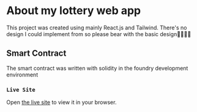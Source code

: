 # About my lottery web app

This project was created using mainly React.js and Tailwind. There's no design I could implement from so please bear with the basic design🙏🏾🙏🏾

## Smart Contract

The smart contract was written with solidity in the foundry development environment

### `Live Site`

Open [the live site](https://innovators-lottery.netlify.app/) to view it in your browser.




